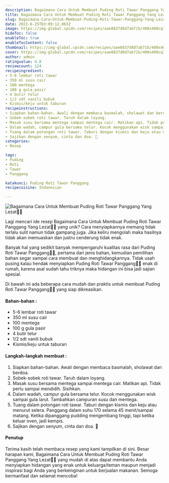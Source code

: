 ```yaml
---
description: Bagaimana Cara Untuk Membuat Puding Roti Tawar Panggang Yang Lezat"
title: Bagaimana Cara Untuk Membuat Puding Roti Tawar Panggang Yang Lezat
slug: Bagaimana-Cara-Untuk-Membuat-Puding-Roti-Tawar-Panggang-Yang-Lezat
date: 2022-6-25T03:09:12.063Z
image: https://img-global.cpcdn.com/recipes/aae8837d8d7ab71b/400x400cq70/photo.jpg
hideToc: false
enableToc: true
enableTocContent: false
thumbnail: https://img-global.cpcdn.com/recipes/aae8837d8d7ab71b/400x400cq70/photo.jpg
cover: https://img-global.cpcdn.com/recipes/aae8837d8d7ab71b/400x400cq70/photo.jpg
author: admin
ratingvalue: 4.8
reviewcount: 124
recipeingredient:
- 5-6 lembar roti tawar
- 350 ml susu cair
- 100 mentega
- 100 g gula pasir
- 4 butir telur
- 1/2 sdt vanili bubuk
- Kismis/keju untuk taburan
recipeinstructions:
- Siapkan bahan-bahan. Awali dengan membaca basmalah, sholawat dan berdoa.
- Sobek-sobek roti tawar. Taruh dalam loyang.
- Masak susu bersama mentega sampai mentega cair. Matikan api. Tidak perlu sampai mendidih. Sisihkan.
- Dalam wadah, campur gula bersama telur. Kocok menggunakan wisk sampai gula larut. Tambahkan campuran susu dan mentega.
- Tuang dalam potongan roti tawar. Taburi dengan kismis dan keju atau menurut selera. Panggang dalam suhu 170 selama 45 menit/sampai matang. Ketika dipanggang pudding mengembang tinggi, tapi ketika keluar oven, jadi kempis.
- Sajikan dengan senyum, cinta dan doa. 🤍
categories:
- Resep

tags:
- Puding
- Roti
- Tawar
- Panggang

katakunci: Puding Roti Tawar Panggang
recipecuisine: Indonesian

---
```


![Bagaimana Cara Untuk Membuat Puding Roti Tawar Panggang Yang Lezat👩‍🍳](https://img-global.cpcdn.com/recipes/aae8837d8d7ab71b/400x400cq70/photo.jpg)

Lagi mencari ide resep Bagaimana Cara Untuk Membuat Puding Roti Tawar Panggang Yang Lezat👩‍🍳 yang unik? Cara menyiapkannya memang tidak terlalu sulit namun tidak gampang juga. Jika keliru mengolah maka hasilnya tidak akan memuaskan dan justru cenderung tidak enak.

Banyak hal yang sedikit banyak mempengaruhi kualitas rasa dari Puding Roti Tawar Panggang👩‍🍳, pertama dari jenis bahan, kemudian pemilihan bahan segar sampai cara membuat dan menghidangkannya. Tidak usah pusing kalau hendak menyiapkan Puding Roti Tawar Panggang👩‍🍳 enak di rumah, karena asal sudah tahu triknya maka hidangan ini bisa jadi sajian spesial.

Di bawah ini ada beberapa cara mudah dan praktis untuk membuat Puding Roti Tawar Panggang👩‍🍳 yang siap dikreasikan.

<!--inarticleads1-->

#### Bahan-bahan :

- 5-6 lembar roti tawar
- 350 ml susu cair
- 100 mentega
- 100 g gula pasir
- 4 butir telur
- 1/2 sdt vanili bubuk
- Kismis/keju untuk taburan

<!--inarticleads2-->

#### Langkah-langkah membuat :

1. Siapkan bahan-bahan. Awali dengan membaca basmalah, sholawat dan berdoa.
1. Sobek-sobek roti tawar. Taruh dalam loyang.
1. Masak susu bersama mentega sampai mentega cair. Matikan api. Tidak perlu sampai mendidih. Sisihkan.
1. Dalam wadah, campur gula bersama telur. Kocok menggunakan wisk sampai gula larut. Tambahkan campuran susu dan mentega.
1. Tuang dalam potongan roti tawar. Taburi dengan kismis dan keju atau menurut selera. Panggang dalam suhu 170 selama 45 menit/sampai matang. Ketika dipanggang pudding mengembang tinggi, tapi ketika keluar oven, jadi kempis.
1. Sajikan dengan senyum, cinta dan doa. 🤍

#### Penutup

Terima kasih telah membaca resep yang kami tampilkan di sini. Besar harapan kami, Bagaimana Cara Untuk Membuat Puding Roti Tawar Panggang Yang Lezat👩‍🍳 yang mudah di atas dapat membantu Anda menyiapkan hidangan yang enak untuk keluarga/teman maupun menjadi inspirasi bagi Anda yang berkeinginan untuk berjualan makanan. Semoga bermanfaat dan selamat mencoba!